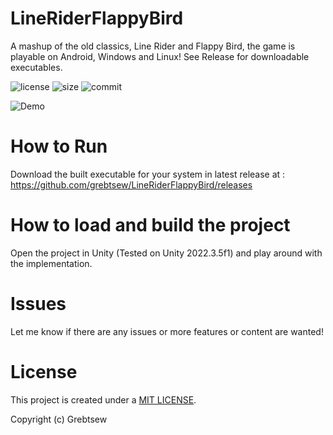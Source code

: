 # LineRiderFlappyBird

A mashup of the old classics, Line Rider and Flappy Bird, the game is playable on Android, Windows and Linux! See Release for downloadable executables.

![license](https://img.shields.io/github/license/grebtsew/LineRiderFlappyBird)
![size](https://img.shields.io/github/repo-size/grebtsew/LineRiderFlappyBird)
![commit](https://img.shields.io/github/last-commit/grebtsew/LineRiderFlappyBird)

![Demo](demo.png)

# How to Run

Download the built executable for your system in latest release at : https://github.com/grebtsew/LineRiderFlappyBird/releases

# How to load and build the project

Open the project in Unity (Tested on Unity 2022.3.5f1) and play around with the implementation.

# Issues

Let me know if there are any issues or more features or content are wanted!

# License

This project is created under a [MIT LICENSE](./LICENSE).

Copyright (c) Grebtsew
